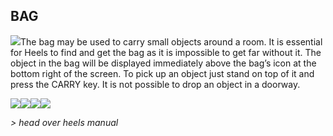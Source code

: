 ## BAG

![](texture-bag)The bag may be used to carry small objects around a room. It is essential for
Heels to find and get the bag as it is impossible to get far without it. The
object in the bag will be displayed immediately above the bag’s icon at the
bottom right of the screen. To pick up an object just stand on top of it and
press the CARRY key. It is not possible to drop an object in a doorway.

![](texture-cube)![](texture-drum)![](texture-spring.compressed)![](texture-sticks)

*> head over heels manual*

